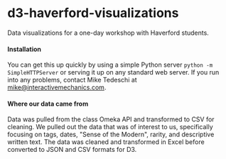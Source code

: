 d3-haverford-visualizations
===========================

Data visualizations for a one-day workshop with Haverford students.

#### Installation
You can get this up quickly by using a simple Python server `python -m SimpleHTTPServer` or serving it up on any standard web server. If you run into any problems, contact Mike Tedeschi at mike@interactivemechanics.com.

#### Where our data came from
Data was pulled from the class Omeka API and transformed to CSV for cleaning. We pulled out the data that was of interest to us, specifically focusing on tags, dates, "Sense of the Modern", rarity, and descriptive written text. The data was cleaned and transformed in Excel before converted to JSON and CSV formats for D3.
